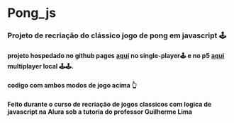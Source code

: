 # Pong_js
### Projeto de recriação do clássico jogo de pong em javascript 🕹️
#### projeto hospedado no github pages [aqui](https://cayozada.github.io/Pong_js/index.html) no single-player🕹️ e no p5 [aqui](https://editor.p5js.org/Cayozada/full/zeWyzImWh) multiplayer local 🕹️🕹️.
#### codigo com ambos modos de jogo acima 👆

#### Feito durante o curso de recriação de jogos classicos com logica de javascript na Alura sob a tutoria do professor Guilherme Lima
